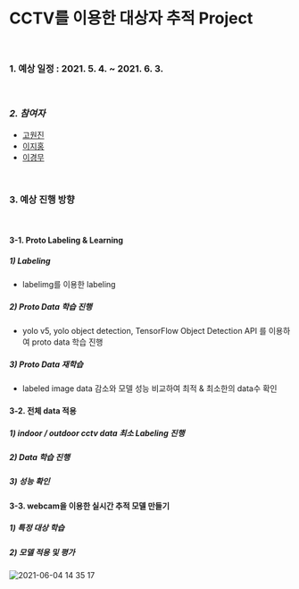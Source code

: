# CCTV를 이용한 대상자 추적 Project

<br/>

### 1. 예상 일정 : 2021. 5. 4. ~ 2021. 6. 3.

<br/>


### *2. 참여자*
- [고원진](https://github.com/wonjin77)
- [이지홍](https://github.com/jihong7107)
- [이경무](https://github.com/rudan916)


<br/>


### 3. 예상 진행 방향

<br/>


#### 3-1. Proto Labeling & Learning

  ##### 1) Labeling
  - labelimg를 이용한 labeling

  ##### 2) Proto Data 학습 진행
  - yolo v5, yolo object detection, TensorFlow Object Detection API 를 이용하여 proto data 학습 진행

  ##### 3) Proto Data 재학습
  - labeled image data 감소와 모델 성능 비교하여 최적 & 최소한의 data수 확인


#### 3-2. 전체 data 적용

  ##### 1) indoor / outdoor cctv data 최소 Labeling 진행

  ##### 2) Data 학습 진행

  ##### 3) 성능 확인


#### 3-3. webcam을 이용한 실시간 추적 모델 만들기

  ##### 1) 특정 대상 학습

  ##### 2) 모델 적용 및 평가
  
  
  
  ![2021-06-04 14 35 17](https://user-images.githubusercontent.com/78460413/120750940-28536700-c542-11eb-818c-5490d7d8e417.gif)
